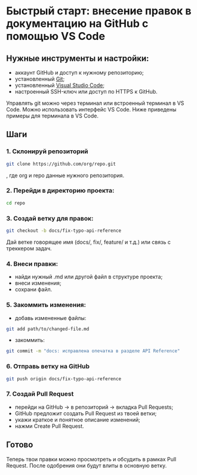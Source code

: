 # Быстрый старт: внесение правок в документацию на GitHub с помощью VS Code


## Нужные инструменты и настройки:

- аккаунт GitHub и доступ к нужному репозиторию;
- установленный [Git](https://git-scm.com/downloads);
- установленный [Visual Studio Code](https://code.visualstudio.com/);
- настроенный SSH-ключ или доступ по HTTPS к GitHub.

Управлять git можно через терминал или встроенный терминал в VS Code. Можно использовать интерфейс VS Code. Ниже приведены примеры для терминала в VS Code.

## Шаги

### 1. Склонируй репозиторий

```bash
git clone https://github.com/org/repo.git
```
, где org и repo данные нужного репозитория.

### 2. Перейди в директорию проекта:

```bash
cd repo
```

### 3. Создай ветку для правок:

```bash
git checkout -b docs/fix-typo-api-reference
```

Дай ветке говорящее имя (docs/, fix/, feature/ и т.д.) или связь с треккером задач.

### 4. Внеси правки:

- найди нужный .md или другой файл в структуре проекта;
- внеси изменения;
- сохрани файл.

### 5. Закоммить изменения:

- добавь измененные файлы:
```bash
git add path/to/changed-file.md
```
- закоммить:
```bash
git commit -m "docs: исправлена опечатка в разделе API Reference"
```

### 6. Отправь ветку на GitHub

```bash
git push origin docs/fix-typo-api-reference
```

### 7. Создай Pull Request

- перейди на GitHub → в репозиторий → вкладка Pull Requests;
- GitHub предложит создать Pull Request из твоей ветки;
- укажи краткое и понятное описание изменений;
- нажми Create Pull Request.

## Готово
Теперь твои правки можно просмотреть и обсудить в рамках Pull Request. После одобрения они будут влиты в основную ветку.
